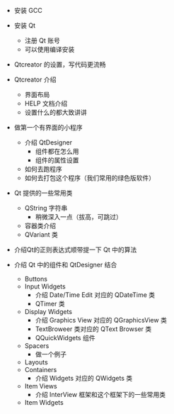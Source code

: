 - 安装 GCC

- 安装 Qt

  - 注册 Qt 账号
  - 可以使用编译安装

- Qtcreator 的设置，写代码更流畅

- Qtcreator 介绍

  - 界面布局
  - HELP 文档介绍
  - 设置什么的都大致讲讲

- 做第一个有界面的小程序

  - 介绍 QtDesigner
    - 组件都在怎么用
    - 组件的属性设置
  - 如何去跑程序
  - 如何去打包这个程序（我们常用的绿色版软件）
- Qt 提供的一些常用类
  - QString 字符串
    - 稍微深入一点（拔高，可跳过）
  - 容器类介绍
  - QVariant 类
- 介绍Qt的正则表达式顺带提一下 Qt 中的算法
- 介绍 Qt 中的组件和 QtDesigner 结合
  - Buttons
  - Input Widgets
    - 介绍 Date/Time Edit 对应的 QDateTime 类
    - QTimer 类
  - Display Widgets
    - 介绍 Graphics View 对应的 QGraphicsView 类
    - TextBroweer 类对应的 QText Browser 类
    - QQuickWidgets 组件
  - Spacers
    - 做一个例子
  - Layouts
  - Containers
    - 介绍 Widgets 对应的 QWidgets 类
  - Item Views
    - 介绍 InterView 框架和这个框架下的一些常用类
  - Item Widgets